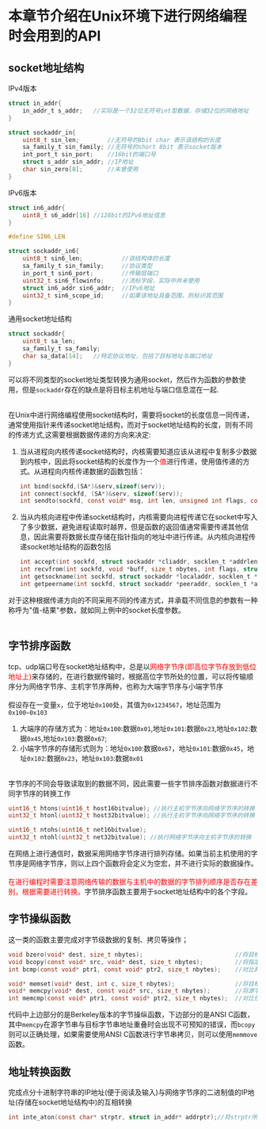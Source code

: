 # 本章节介绍在Unix环境下进行网络编程时会用到的API
## socket地址结构
IPv4版本
```c
struct in_addr{
    in_addr_t s_addr;   //实际是一个32位无符号int型数据，存储32位的网络地址
}

struct sockaddr_in{
    uint8_t sin_len;        //无符号的8bit char 表示该结构的长度
    sa_family_t sin_family; //无符号的short 8bit 表示socket版本
    int_port_t sin_port;    //16bit的端口号
    struct s_addr sin_addr; //IP地址
    char sin_zero[8];       //未曾使用
}
```

IPv6版本
```c
struct in6_addr{
    uint8_t s6_addr[16] //128bit的IPv6地址信息
}

#define SIN6_LEN

struct sockaddr_in6{
    uint8_t sin6_len;           //该结构体的长度
    sa_family_t sin_family;     //协议类型
    in_port_t sin6_port;        //传输层端口
    uint32_t sin6_flowinfo;     //流标字段，实际中并未使用
    struct in6_addr sin6_addr;  //IPv6地址
    uint32_t sin6_scope_id;     //如果该地址具备范围，则标识其范围
}

```

通用socket地址结构
```c
struct sockaddr{
    uint8_t sa_len;
    sa_family_t sa_family;
    char sa_data[14];   //特定协议地址，包括了目标地址与端口地址
}
```
可以将不同类型的socket地址类型转换为通用socket，然后作为函数的参数使用，但是`sockaddr`存在的缺点是将目标主机地址与端口信息混在一起.<br></br>

在Unix中进行网络编程使用socket结构时，需要将socket的长度信息一同传递，通常使用指针来传递socket地址结构，而对于socket地址结构的长度，则有不同的传递方式,这需要根据数据传递的方向来决定: 
1. 当从进程向内核传递socket结构时，内核需要知道应该从进程中复制多少数据到内核中，因此将socket结构的长度作为一个<font color=#FF00>值</font>进行传递，使用值传递的方式。从进程向内核传递数据的函数包括：
   ```c
   int bind(sockfd,(SA*)&serv,sizeof(serv));
   int connect(sockfd, (SA*)&serv, sizeof(serv));
   int sendto(sockfd, const void* msg, int len, unsigned int flags, const struct sockaddr* to, sizeof(to));
   ```
2. 当从内核向进程中传递socket结构时，内核需要向进程传递它在socket中写入了多少数据，避免进程读取时越界，但是函数的返回值通常需要传递其他信息，因此需要将数据长度存储在指针指向的地址中进行传递。从内核向进程传递socket地址结构的函数包括
   ```c
   int accept(int sockfd, struct sockaddr *cliaddr, socklen_t *addrlen);
   int recvfrom(int sockfd, void *buff, size_t nbytes, int flags, struct sockaddr *from, socklen_t *addrlen);
   int getsockname(int sockfd, struct sockaddr *localaddr, socklen_t *addrlen);
   int getpeername(int sockfd, struct sockaddr *peeraddr, socklen_t *addrlen)
   ```
对于这种根据传递方向的不同采用不同的传递方式，并承载不同信息的参数有一种称呼为"值-结果"参数，就如同上例中的socket长度参数。<br></br>

## 字节排序函数
tcp、udp端口号在socket地址结构中，总是以<font color=#FF000>网络字节序(即高位字节存放到低位地址上)</font>来存储的，在进行数据传输时，根据高位字节所处的位置，可以将传输顺序分为网络字节序、主机字节序两种，也称为大端字节序与小端字节序<br></br>
假设存在一变量`x`，位于地址`0x100`处，其值为`0x1234567`，地址范围为`0x100~0x103`
1. 大端序的存储方式为：地址`0x100`:数据`0x01`,地址`0x101`:数据`0x23`,地址`0x102`:数据`0x45`,地址`0x103`:数据`0x67`;
2. 小端字节序的存储形式则为：地址`0x100`:数据`0x67`，地址`0x101`:数据`0x45`，地址`0x102`:数据`0x23`，地址`0x103`:数据`0x01`<br></br>

字节序的不同会导致读取到的数据不同，因此需要一些字节排序函数对数据进行不同字节序的转换工作
```c
uint16_t htons(uint16_t host16bitvalue); //执行主机字节序向网络字节序的转换
uint32_t htonl(uint32_t host32bitvalue); //执行主机字节序向网络字节序的转换

uint16_t ntohs(uint16_t net16bitvalue);
uint32_t ntohl(uint32_t net32bitvalue); //执行网络字节序向主机字节序的转换
```
在网络上进行通信时，数据采用网络字节序进行排列存储。如果当前主机使用的字节序是网络字节序，则以上四个函数将会定义为空宏，并不进行实际的数据操作。<br></br>
<font color=#FF000>在进行编程时需要注意网络传输的数据与主机中的数据的字节排列顺序是否存在差别，根据需要进行转换。</font>字节排序函数主要用于socket地址结构中的各个字段。

## 字节操纵函数
这一类的函数主要完成对字节级数据的复制、拷贝等操作；
```c
void bzero(void* dest, size_t nbytes);                          //将目标字节串中指定数目的字节置为0
void bcopy(const void* src, void* dest, size_t nbytes);         //将指定数目字节的数据从源地址拷贝到目标地址
int bcmp(const void* ptr1, const void* ptr2, size_t nbytes);    //对比两个字节串，如果相等则返回0，否则返回非0值

void* memset(void* dest, int c, size_t nbytes);                 //将目标字节串中指定数目的字节置为c 
void* memcpy(void* dest, const void* src, size_t nbytes);       //将源字节串中指定数目的字节拷贝至目标字节串
int memcmp(const void* ptr1, const void* ptr2, size_t nbytes);  //对比任意两个字节串，如果相同则返回0，若ptr1所指字节串中的字节大于ptr2则返回正值，否则返回负值
```
代码中上边部分的是Berkeley版本的字节操纵函数，下边部分的是ANSI C函数，其中`memcpy`在源字节串与目标字节串地址重叠时会出现不可预知的错误，而`bcopy`则可以正确处理，如果需要使用ANSI C函数进行字节串拷贝，则可以使用`memmove`函数。

## 地址转换函数
完成点分十进制字符串的IP地址(便于阅读及输入)与网络字节序的二进制值的IP地址(存储在socket地址结构中)的互相转换
```c
int inte_aton(const char* strptr, struct in_addr* addrptr);//将strptr所指的点分十进制IPv4地址转换为32位的网络字节序地址，存储在in_addr所指的socket地址结构中


```
